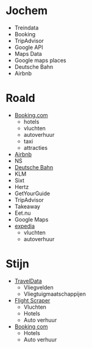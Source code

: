 # Jochem
- Treindata
- Booking
- TripAdvisor
- Google API
- Maps Data
- Google maps places
- Deutsche Bahn
- Airbnb

# Roald
- [Booking.com](https://rapidapi.com/DataCrawler/api/booking-com15/playground/apiendpoint_6767dbac-969b-4230-8d26-f8b007bb8094)
  - hotels
  - vluchten
  - autoverhuur
  - taxi
  - attracties
- [Airbnb](https://rapidapi.com/DataCrawler/api/airbnb19)
- NS
- [Deutsche Bahn](https://rapidapi.com/3b-data-3b-data-default/api/deutsche-bahn1/playground/apiendpoint_ee8cce38-539c-4de6-8ceb-e02ea663ad82)
- KLM
- Sixt
- Hertz
- GetYourGuide
- TripAdvisor
- Takeaway
- Eet.nu
- Google Maps
- [expedia](https://rapidapi.com/DataCrawler/api/expedia13/playground/apiendpoint_acfd80aa-aa44-480b-9e8f-db46132272a7)
  - vluchten
  - autoverhuur

# Stijn
- [TravelData](https://rapidapi.com/Idatatravel/api/traveldata/playground/apiendpoint_0c4064d7-5b81-4f2a-9c46-f43ca7e27279)
  - Vliegvelden
  - Vliegtuigmaatschappijen
- [Flight Scraper](https://rapidapi.com/ntd119/api/sky-scanner3/playground/apiendpoint_2e6853eb-ddcb-4faf-8528-f18168fae61e) 
  - Vluchten
  - Hotels
  - Auto verhuur
- [Booking com](https://rapidapi.com/tipsters/api/booking-com/playground/apiendpoint_1c88f066-34db-4d2c-abaf-178de00c0a08)
  - Hotels
  - Auto verhuur
